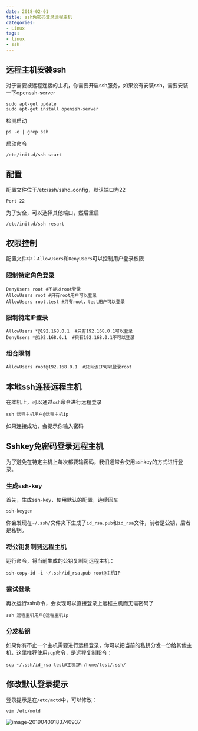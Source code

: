 ```yaml
---
date: 2018-02-01
title: ssh免密码登录远程主机
categories: 
- Linux
tags:
- linux
- ssh
---
```


## 远程主机安装ssh

对于需要被远程连接的主机，你需要开启ssh服务，如果没有安装ssh，需要安装一下openssh-server

```
sudo apt-get update
sudo apt-get install openssh-server
```

检测启动

```
ps -e | grep ssh
```

启动命令

```
/etc/init.d/ssh start
```

## 配置

配置文件位于/etc/ssh/sshd_config，默认端口为22

```
Port 22
```

为了安全，可以选择其他端口，然后重启

```
/etc/init.d/ssh resart
```

## 权限控制

配置文件中：`AllowUsers`和`DenyUsers`可以控制用户登录权限

### 限制特定角色登录

```
DenyUsers root #不能以root登录
AllowUsers root #只有root用户可以登录
AllowUsers root,test #只有root，test用户可以登录
```

### 限制特定IP登录

```
AllowUsers *@192.168.0.1  #只有192.168.0.1可以登录
DenyUsers *@192.168.0.1  #只有192.168.0.1不可以登录
```

### 组合限制 

```
AllowUsers root@192.168.0.1  #只有该IP可以登录root
```

## 本地ssh连接远程主机

在本机上，可以通过`ssh`命令进行远程登录

```
ssh 远程主机用户@远程主机ip
```

如果连接成功，会提示你输入密码

## Sshkey免密码登录远程主机

为了避免在特定主机上每次都要输密码，我们通常会使用sshkey的方式进行登录。

### 生成ssh-key

首先，生成ssh-key，使用默认的配置，连续回车

```
ssh-keygen
```

你会发现在`~/.ssh/`文件夹下生成了`id_rsa.pub`和`id_rsa`文件，前者是公钥，后者是私钥。

### 将公钥复制到远程主机

运行命令，将当前生成的公钥复制到远程主机：

```
ssh-copy-id -i ~/.ssh/id_rsa.pub root@主机IP
```



### 尝试登录

再次运行ssh命令，会发现可以直接登录上远程主机而无需密码了

```
ssh 远程主机用户@远程主机ip 
```



### 分发私钥

如果你有不止一个主机需要进行远程登录，你可以把当前的私钥分发一份给其他主机，这里推荐使用`scp`命令，是远程复制指令：

```
scp ~/.ssh/id_rsa test@主机IP:/home/test/.ssh/
```



## 修改默认登录提示

登录提示是在`/etc/motd`中，可以修改：

```
vim /etc/motd
```

![image-20190409183740937](http://img.hksite.cn/2019-04-09-103746.png)